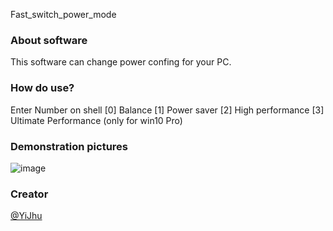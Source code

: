 Fast_switch_power_mode

### About software
This software can change power confing for your PC.

### How do use?
  Enter Number on shell
  [0]     Balance
  [1]     Power saver
  [2]     High performance
  [3]     Ultimate Performance (only for win10 Pro)

### Demonstration pictures
  ![image](https://github.com/YiJhu/Fast_switch_power_mode/)

### Creator
[@YiJhu](https://github.com/YiJhu)
